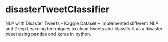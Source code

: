# disasterTweetClassifier
NLP with Disaster Tweets - Kaggle Dataset
•	Implemented different NLP and Deep Learning techniques to clean tweets and classify it as a disaster tweet using pandas and keras in python.

